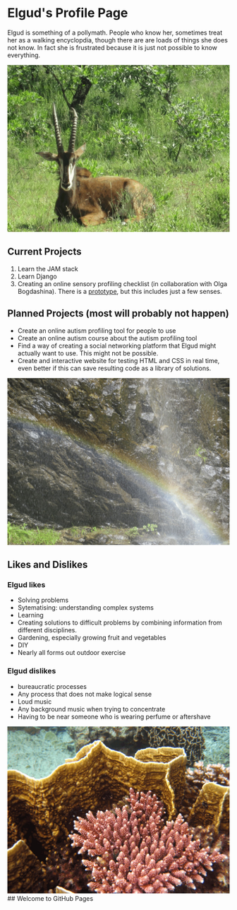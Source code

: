 # Elgud's Profile Page

Elgud is something of a pollymath. People who know her, sometimes treat her as a walking encyclopdia, though there are are loads of things she does not know. In fact she is frustrated because it is just not possible to know everything.

![Peaceful Antelope](/assets/images/peacefullantelope.jpg)

## Current Projects
1. Learn the JAM stack
2. Learn Django
3. Creating an online sensory profiling checklist (in collaboration with Olga Bogdashina). There is a [prototype](spcr.aspiedent.net), but this includes just a few senses. 

## Planned Projects (most will probably not happen)
- Create an online autism profiling tool for people to use
- Create an online autism course about the autism profiling tool
- Find a way of creating a social networking platform that Elgud might actually want to use. This might not be possible.
- Create and interactive website for testing HTML and CSS in real time, even better if this can save resulting code as a library of solutions.

![Waterfall Rainbow](/assets/images/waterfallrainbow.jpg)

## Likes and Dislikes

### Elgud likes
- Solving problems
- Sytematising: understanding complex systems
- Learning
- Creating solutions to difficult problems by combining information from different disciplines.
- Gardening, especially growing fruit and vegetables
- DIY
- Nearly all forms out outdoor exercise

### Elgud dislikes
- bureaucratic processes
- Any process that does not make logical sense
- Loud music
- Any background music when trying to concentrate
- Having to be near someone who is wearing perfume or aftershave

![coral](/assets/images/coral2.jpg)## Welcome to GitHub Pages
